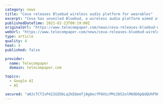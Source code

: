 ```yaml
---
category: news
title: "Ceva releases Bluebud wireless audio platform for wearables"
excerpt: "Ceva has unveiled Bluebud, a wireless audio platform aimed at standardising DSP-enabled Bluetooth audio IP for the Bluetooth audio markets, including True Wireless Stereo (TWS) earbuds, hearables, wireless speakers,"
publishedDateTime: 2021-02-23T00:19:00Z
originalUrl: "https://www.telecompaper.com/news/ceva-releases-bluebud-wireless-audio-platform-for-wearables--1373302"
webUrl: "https://www.telecompaper.com/news/ceva-releases-bluebud-wireless-audio-platform-for-wearables--1373302"
type: article
quality: 4
heat: 4
published: false

provider:
  name: Telecompaper
  domain: telecompaper.com

topics:
  - Google AI
  - AI

secured: "aNJcTCTIxP422UZUbLq2kEQemTj8g8ecfPGH1cPMz2652olM68DOpQdQUhP9834ZMwA2YxnvMVQEZWe/a9WnwtW0DaDIlKjxyXeDRX4hy0XwgZEQ5iidqrc412dv9UuRbrfpJ/FfzAMrD3f7aourcD+UF/BYHSy7GnSrEsUlfyfi3r+ej0Fx4yOv51AZRD3Q/CNklZ/W4vu3rtY8dpg2zuYYSB3rXoLYN8T1xdPwy2QXYwScn8p1x4Mfr/gC2QRHg7uYneHTsS2F7AXXEyjtAPcP4dC6NFDsNixWfzTtGayo/RlR0UfK+i5nQT5DfqwXAdUDKhhJpr33xbCy0fv2MCDiaHWL/5pe1sQOB5bYAbU=;6XtUuh+fqvF26h0n5Qfy+g=="
---
```


